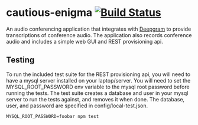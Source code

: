 # cautious-enigma [![Build Status](https://secure.travis-ci.org/davehorton/cautious-enigma.png)](http://travis-ci.org/davehorton/cautious-enigma)

An audio conferencing application that integrates with [Deepgram](https://deepgram.com) to provide transcriptions of conference audio.  The application also records conference audio and includes a simple web GUI and REST provisioning api.

## Testing
To run the included test suite for the REST provisioning api, you will need to have a mysql server installed on your laptop/server. You will need to set the MYSQL_ROOT_PASSWORD env variable to the mysql root password before running the tests.  The test suite creates a database and user in your mysql server to run the tests against, and removes it when done.  The database, user, and password are specified in config/local-test.json.
```
MYSQL_ROOT_PASSWORD=foobar npm test
```